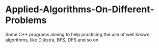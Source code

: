 # Applied-Algorithms-On-Different-Problems
Some C++ programs aiming to help practicing the use of well known algorithms, like Dijkstra, BFS, DFS and so on
